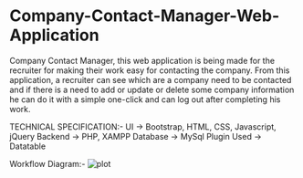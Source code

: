 # Company-Contact-Manager-Web-Application
Company Contact Manager, this web application is being made for the recruiter for making their work easy for contacting the company. From this application, a recruiter can see which are a company need to be contacted and if there is a need to add or update or delete some company information he can do it with a simple one-click and can log out after completing his work.

TECHNICAL SPECIFICATION:-
UI	        ->  Bootstrap, HTML, CSS, Javascript, jQuery
Backend	    ->  PHP, XAMPP
Database    ->  MySql
Plugin Used ->	Datatable


Workflow Diagram:-
 ![plot](https://drive.google.com/file/d/1qhFW0ycaFyKJN6JBiYZHEg96gaIZ4fJp/view?usp=sharing)

 

